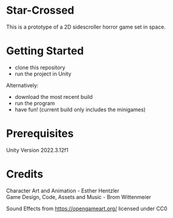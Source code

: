 # Star-Crossed

This is a prototype of a 2D sidescroller horror game set in space.

# Getting Started 
- clone this repository
- run the project in Unity

Alternatively:
- download the most recent build
- run the program
- have fun!
(current build only includes the minigames)

# Prerequisites
Unity Version 2022.3.12f1

# Credits
Character Art and Animation - Esther Hentzler </br>
Game Design, Code, Assets and Music - Brom Wittenmeier

Sound Effects from https://opengameart.org/ licensed under CC0
